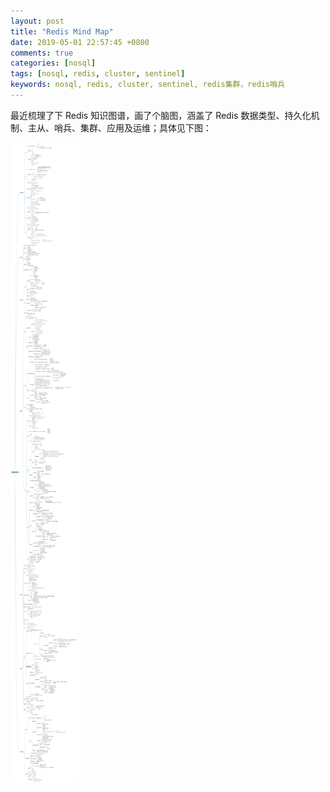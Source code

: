 ```yaml
---
layout: post
title: "Redis Mind Map"
date: 2019-05-01 22:57:45 +0800
comments: true
categories: [nosql]
tags: [nosql, redis, cluster, sentinel]
keywords: nosql, redis, cluster, sentinel, redis集群，redis哨兵
---
```




最近梳理了下 Redis 知识图谱，画了个脑图，涵盖了 Redis 数据类型、持久化机制、主从、哨兵、集群、应用及运维；具体见下图：

<!--more-->

![redis](/images/post/2019/redis-mind-map.svg)



